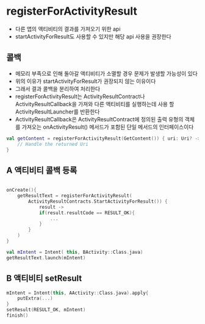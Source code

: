 # registerForActivityResult

- 다른 앱의 액티비티의 결과를 가져오기 위한 api
- startActivityForResult도 사용할 수 있지만 해당 api 사용을 권장한다

## 콜백

- 메모리 부족으로 인해 돌아갈 액티비티가 소멸할 경우 문제가 발생할 가능성이 있다
- 위의 이유가 startActivityForResult가 권장되지 않는 이유이다
- 그래서 결과 콜백을 분리하여 처리한다
- registerForActivityResult는 ActivityResultContract나 ActivityResultCallback을 가져와 다른 액티비티를 실행하는데 사용 할 ActivityResultLauncher를 반환한다
- ActivityResultCallback은 ActivityResultContract에 정의된 출력 유형의 객체를 가져오는 onActivityResult() 메서드가 포함된 단일 메서드의 인터페이스이다

```kotlin
val getContent = registerForActivityResult(GetContent()) { uri: Uri? ->
    // Handle the returned Uri
}
```

## A 액티비티 콜백 등록

```kotlin

onCreate(){
    getResultText = registerForActivityResult(
        ActivityResultContracts.StartActivityForResult()) {
            result ->
            if(result.resultCode == RESULT_OK){
                ...
            }
        }
    )
}

val mIntent = Intent( this, BActivity::Class.java)
getResultText.launch(mIntent)

```

## B 액티비티 setResult

```kotlin
mIntent = Intent(this, AActivity::Class.java).apply{
    putExtra(...)
}
setResult(RESULT_OK, mIntent)
finish()
```
